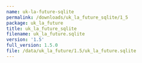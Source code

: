 ```yaml
---
name: uk-la-future-sqlite
permalink: /downloads/uk_la_future_sqlite/1_5
package: uk_la_future
title: uk_la_future_sqlite
filename: uk_la_future.sqlite
version: '1.5'
full_version: 1.5.0
file: /data/uk_la_future/1.5/uk_la_future.sqlite
---
```

